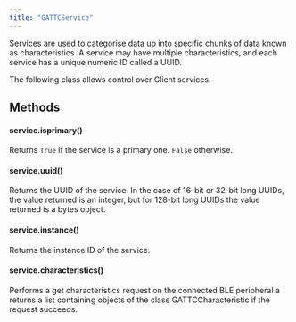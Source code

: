 ```yaml
---
title: "GATTCService"
---
```


Services are used to categorise data up into specific chunks of data known as characteristics. A service may have multiple characteristics, and each service has a unique numeric ID called a UUID.

The following class allows control over Client services.

## Methods

#### service.isprimary()

Returns `True` if the service is a primary one. `False` otherwise.

#### service.uuid()

Returns the UUID of the service. In the case of 16-bit or 32-bit long UUIDs, the value returned is an integer, but for 128-bit long UUIDs the value returned is a bytes object.

#### service.instance()

Returns the instance ID of the service.

#### service.characteristics()

Performs a get characteristics request on the connected BLE peripheral a returns a list containing objects of the class GATTCCharacteristic if the request succeeds.


